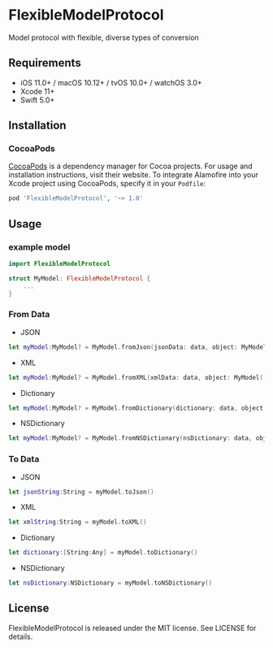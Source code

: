# FlexibleModelProtocol

Model protocol with flexible, diverse types of conversion


## Requirements

- iOS 11.0+ / macOS 10.12+ / tvOS 10.0+ / watchOS 3.0+
- Xcode 11+
- Swift 5.0+

## Installation

### CocoaPods

[CocoaPods](https://cocoapods.org) is a dependency manager for Cocoa projects. For usage and installation instructions, visit their website. To integrate Alamofire into your Xcode project using CocoaPods, specify it in your `Podfile`:

```ruby
pod 'FlexibleModelProtocol', '~> 1.0'
```
## Usage

### example model 
```swift
import FlexibleModelProtocol

struct MyModel: FlexibleModelProtocol {
    ...
}
```

### From Data

 - JSON
 ```swift
 let myModel:MyModel? = MyModel.fromJson(jsonData: data, object: MyModel())
 ```
 
 - XML
 ```swift
 let myModel:MyModel? = MyModel.fromXML(xmlData: data, object: MyModel())
 ```
 
 - Dictionary
 ```swift
 let myModel:MyModel? = MyModel.fromDictionary(dictionary: data, object: MyModel())
 ```
 
 - NSDictionary
 ```swift
 let myModel:MyModel? = MyModel.fromNSDictionary(nsDictionary: data, object: MyModel())
 ```


### To Data

- JSON
```swift
let jsonString:String = myModel.toJson()
```

- XML
```swift
let xmlString:String = myModel.toXML()
```

- Dictionary
```swift
let dictionary:[String:Any] = myModel.toDictionary()
```

- NSDictionary
```swift
let nsDictionary:NSDictionary = myModel.toNSDictionary()
```


## License

FlexibleModelProtocol is released under the MIT license. See LICENSE for details.
